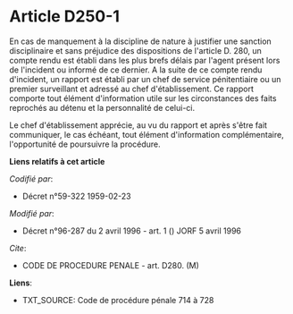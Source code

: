 # Article D250-1

En cas de manquement à la discipline de nature à justifier une sanction disciplinaire et sans préjudice des dispositions de
l'article D. 280, un compte rendu est établi dans les plus brefs délais par l'agent présent lors de l'incident ou informé de
ce dernier. A la suite de ce compte rendu d'incident, un rapport est établi par un chef de service pénitentiaire ou un
premier surveillant et adressé au chef d'établissement. Ce rapport comporte tout élément d'information utile sur les
circonstances des faits reprochés au détenu et la personnalité de celui-ci.

Le chef d'établissement apprécie, au vu du rapport et après s'être fait communiquer, le cas échéant, tout élément
d'information complémentaire, l'opportunité de poursuivre la procédure.

**Liens relatifs à cet article**

_Codifié par_:

  - Décret n°59-322 1959-02-23

_Modifié par_:

  - Décret n°96-287 du 2 avril 1996 - art. 1 () JORF 5 avril 1996

_Cite_:

  - CODE DE PROCEDURE PENALE - art. D280. (M)

**Liens**:

  - TXT_SOURCE: Code de procédure pénale 714 à 728
